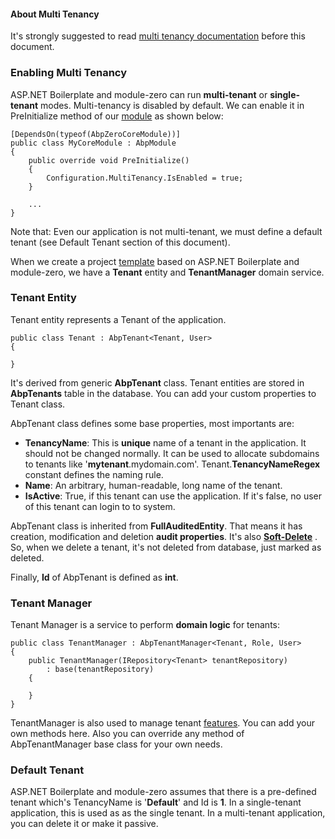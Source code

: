 #### About Multi Tenancy

It's strongly suggested to read [multi tenancy
documentation](/Pages/Documents/Multi-Tenancy) before this document.

### Enabling Multi Tenancy

ASP.NET Boilerplate and module-zero can run **multi-tenant** or
**single-tenant** modes. Multi-tenancy is disabled by default. We can
enable it in PreInitialize method of our
[module](/Pages/Documents/Module-System) as shown below:

    [DependsOn(typeof(AbpZeroCoreModule))]
    public class MyCoreModule : AbpModule
    {
        public override void PreInitialize()
        {
            Configuration.MultiTenancy.IsEnabled = true;    
        }

        ...
    }

Note that: Even our application is not multi-tenant, we must define a
default tenant (see Default Tenant section of this document). 

When we create a project [template](/Templates) based on ASP.NET
Boilerplate and module-zero, we have a **Tenant** entity and
**TenantManager** domain service.

### Tenant Entity

Tenant entity represents a Tenant of the application.

    public class Tenant : AbpTenant<Tenant, User>
    {

    }

It's derived from generic **AbpTenant** class. Tenant entities are
stored in **AbpTenants** table in the database. You can add your custom
properties to Tenant class.

AbpTenant class defines some base properties, most importants are:

-   **TenancyName**: This is **unique** name of a tenant in the
    application. It should not be changed normally. It can be used to
    allocate subdomains to tenants like '**mytenant**.mydomain.com'.
    Tenant.**TenancyNameRegex** constant defines the naming rule.
-   **Name**: An arbitrary, human-readable, long name of the tenant.
-   **IsActive**: True, if this tenant can use the application. If it's
    false, no user of this tenant can login to to system.

AbpTenant class is inherited from **FullAuditedEntity**. That means it
has creation, modification and deletion **audit properties**. It's also
**[Soft-Delete](/Pages/Documents/Data-Filters#DocSoftDelete)** . So,
when we delete a tenant, it's not deleted from database, just marked as
deleted.

Finally, **Id** of AbpTenant is defined as **int**.

### Tenant Manager

Tenant Manager is a service to perform **domain logic** for tenants:

    public class TenantManager : AbpTenantManager<Tenant, Role, User>
    {
        public TenantManager(IRepository<Tenant> tenantRepository)
            : base(tenantRepository)
        {

        }
    }

TenantManager is also used to manage tenant
[features](/Pages/Documents/Feature-Management). You can add your own
methods here. Also you can override any method of AbpTenantManager base
class for your own needs.

### Default Tenant

ASP.NET Boilerplate and module-zero assumes that there is a pre-defined
tenant which's TenancyName is '**Default**' and Id is **1**. In a
single-tenant application, this is used as as the single tenant. In a
multi-tenant application, you can delete it or make it passive.
